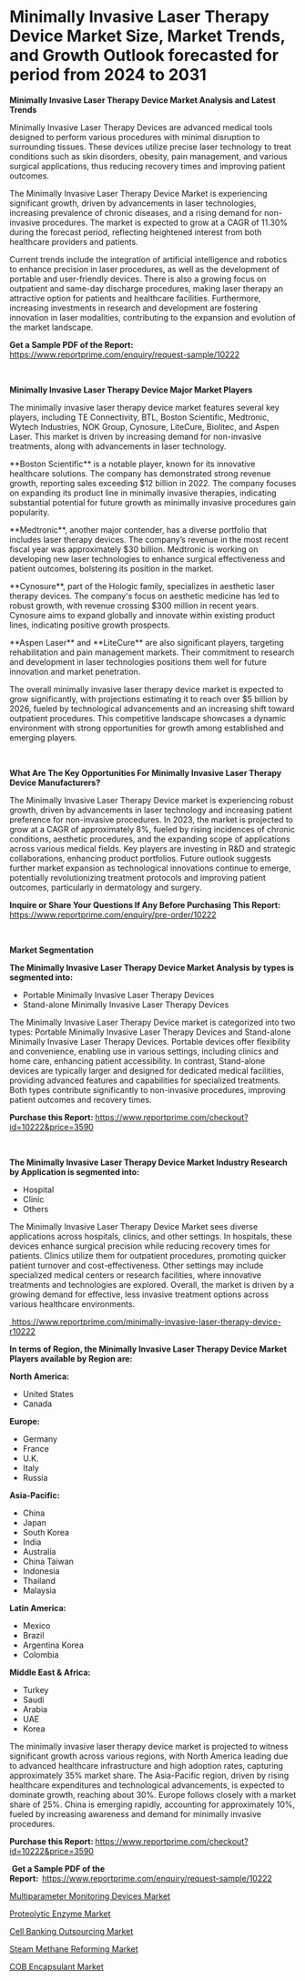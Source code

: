 <p><h1>Minimally Invasive Laser Therapy Device Market Size, Market Trends, and Growth Outlook forecasted for period from 2024 to 2031</h1></p><p><strong>Minimally Invasive Laser Therapy Device Market Analysis and Latest Trends</strong></p>
<p><p>Minimally Invasive Laser Therapy Devices are advanced medical tools designed to perform various procedures with minimal disruption to surrounding tissues. These devices utilize precise laser technology to treat conditions such as skin disorders, obesity, pain management, and various surgical applications, thus reducing recovery times and improving patient outcomes.</p><p>The Minimally Invasive Laser Therapy Device Market is experiencing significant growth, driven by advancements in laser technologies, increasing prevalence of chronic diseases, and a rising demand for non-invasive procedures. The market is expected to grow at a CAGR of 11.30% during the forecast period, reflecting heightened interest from both healthcare providers and patients. </p><p>Current trends include the integration of artificial intelligence and robotics to enhance precision in laser procedures, as well as the development of portable and user-friendly devices. There is also a growing focus on outpatient and same-day discharge procedures, making laser therapy an attractive option for patients and healthcare facilities. Furthermore, increasing investments in research and development are fostering innovation in laser modalities, contributing to the expansion and evolution of the market landscape.</p></p>
<p><strong>Get a Sample PDF of the Report:&nbsp;</strong> <a href="https://www.reportprime.com/enquiry/request-sample/10222">https://www.reportprime.com/enquiry/request-sample/10222</a></p>
<p>&nbsp;</p>
<p><strong>Minimally Invasive Laser Therapy Device Major Market Players</strong></p>
<p><p>The minimally invasive laser therapy device market features several key players, including TE Connectivity, BTL, Boston Scientific, Medtronic, Wytech Industries, NOK Group, Cynosure, LiteCure, Biolitec, and Aspen Laser. This market is driven by increasing demand for non-invasive treatments, along with advancements in laser technology.</p><p>**Boston Scientific** is a notable player, known for its innovative healthcare solutions. The company has demonstrated strong revenue growth, reporting sales exceeding $12 billion in 2022. The company focuses on expanding its product line in minimally invasive therapies, indicating substantial potential for future growth as minimally invasive procedures gain popularity.</p><p>**Medtronic**, another major contender, has a diverse portfolio that includes laser therapy devices. The company’s revenue in the most recent fiscal year was approximately $30 billion. Medtronic is working on developing new laser technologies to enhance surgical effectiveness and patient outcomes, bolstering its position in the market.</p><p>**Cynosure**, part of the Hologic family, specializes in aesthetic laser therapy devices. The company's focus on aesthetic medicine has led to robust growth, with revenue crossing $300 million in recent years. Cynosure aims to expand globally and innovate within existing product lines, indicating positive growth prospects.</p><p>**Aspen Laser** and **LiteCure** are also significant players, targeting rehabilitation and pain management markets. Their commitment to research and development in laser technologies positions them well for future innovation and market penetration.</p><p>The overall minimally invasive laser therapy device market is expected to grow significantly, with projections estimating it to reach over $5 billion by 2026, fueled by technological advancements and an increasing shift toward outpatient procedures. This competitive landscape showcases a dynamic environment with strong opportunities for growth among established and emerging players.</p></p>
<p>&nbsp;</p>
<p><strong>What Are The Key Opportunities For Minimally Invasive Laser Therapy Device Manufacturers?</strong></p>
<p><p>The Minimally Invasive Laser Therapy Device market is experiencing robust growth, driven by advancements in laser technology and increasing patient preference for non-invasive procedures. In 2023, the market is projected to grow at a CAGR of approximately 8%, fueled by rising incidences of chronic conditions, aesthetic procedures, and the expanding scope of applications across various medical fields. Key players are investing in R&D and strategic collaborations, enhancing product portfolios. Future outlook suggests further market expansion as technological innovations continue to emerge, potentially revolutionizing treatment protocols and improving patient outcomes, particularly in dermatology and surgery.</p></p>
<p><strong>Inquire or Share Your Questions If Any Before Purchasing This Report:</strong> <a href="https://www.reportprime.com/enquiry/pre-order/10222">https://www.reportprime.com/enquiry/pre-order/10222</a></p>
<p>&nbsp;</p>
<p><strong>Market Segmentation</strong></p>
<p><strong>The Minimally Invasive Laser Therapy Device Market Analysis by types is segmented into:</strong></p>
<p><ul><li>Portable Minimally Invasive Laser Therapy Devices</li><li>Stand-alone Minimally Invasive Laser Therapy Devices</li></ul></p>
<p><p>The Minimally Invasive Laser Therapy Device market is categorized into two types: Portable Minimally Invasive Laser Therapy Devices and Stand-alone Minimally Invasive Laser Therapy Devices. Portable devices offer flexibility and convenience, enabling use in various settings, including clinics and home care, enhancing patient accessibility. In contrast, Stand-alone devices are typically larger and designed for dedicated medical facilities, providing advanced features and capabilities for specialized treatments. Both types contribute significantly to non-invasive procedures, improving patient outcomes and recovery times.</p></p>
<p><strong>Purchase this Report:&nbsp;</strong><a href="https://www.reportprime.com/checkout?id=10222&price=3590">https://www.reportprime.com/checkout?id=10222&price=3590</a></p>
<p>&nbsp;</p>
<p><strong>The Minimally Invasive Laser Therapy Device Market Industry Research by Application is segmented into:</strong></p>
<p><ul><li>Hospital</li><li>Clinic</li><li>Others</li></ul></p>
<p><p>The Minimally Invasive Laser Therapy Device Market sees diverse applications across hospitals, clinics, and other settings. In hospitals, these devices enhance surgical precision while reducing recovery times for patients. Clinics utilize them for outpatient procedures, promoting quicker patient turnover and cost-effectiveness. Other settings may include specialized medical centers or research facilities, where innovative treatments and technologies are explored. Overall, the market is driven by a growing demand for effective, less invasive treatment options across various healthcare environments.</p></p>
<p><a href="https://www.reportprime.com/minimally-invasive-laser-therapy-device-r10222">&nbsp;https://www.reportprime.com/minimally-invasive-laser-therapy-device-r10222</a></p>
<p><strong>In terms of Region, the Minimally Invasive Laser Therapy Device Market Players available by Region are:</strong></p>
<p>
    <p> <strong> North America: </strong>
        <ul>
            <li>United States</li>
            <li>Canada</li>
        </ul>
        </p> 
    <p> <strong> Europe: </strong>
        <ul>
            <li>Germany</li>
            <li>France</li>
            <li>U.K.</li>
            <li>Italy</li>
            <li>Russia</li>
        </ul>
        </p> 
    <p> <strong> Asia-Pacific: </strong>
        <ul>
            <li>China</li>
            <li>Japan</li>
            <li>South Korea</li>
            <li>India</li>
            <li>Australia</li>
            <li>China Taiwan</li>
            <li>Indonesia</li>
            <li>Thailand</li>
            <li>Malaysia</li>
        </ul>
        </p> 
    <p> <strong> Latin America: </strong>
        <ul>
            <li>Mexico</li>
            <li>Brazil</li>
            <li>Argentina Korea</li>
            <li>Colombia</li>
        </ul>
        </p> 
    <p> <strong> Middle East & Africa: </strong>
        <ul>
            <li>Turkey</li>
            <li>Saudi</li>
            <li>Arabia</li>
            <li>UAE</li>
            <li>Korea</li>
        </ul>
    </p>
    </p>
<p><p>The minimally invasive laser therapy device market is projected to witness significant growth across various regions, with North America leading due to advanced healthcare infrastructure and high adoption rates, capturing approximately 35% market share. The Asia-Pacific region, driven by rising healthcare expenditures and technological advancements, is expected to dominate growth, reaching about 30%. Europe follows closely with a market share of 25%. China is emerging rapidly, accounting for approximately 10%, fueled by increasing awareness and demand for minimally invasive procedures.</p></p>
<p><strong>Purchase this Report: </strong><a href="https://www.reportprime.com/checkout?id=10222&price=3590">https://www.reportprime.com/checkout?id=10222&price=3590</a></p>
<p>&nbsp;<strong>Get a Sample PDF of the Report:&nbsp;&nbsp;</strong><a href="https://www.reportprime.com/enquiry/request-sample/10222">https://www.reportprime.com/enquiry/request-sample/10222</a></p>
<p><strong></strong></p>
<p><p><a href="https://github.com/gulaimolin/Market-Research-Report-List-6/blob/main/multiparameter-monitoring-devices-market.md">Multiparameter Monitoring Devices Market</a></p><p><a href="https://issuu.com/reportprime-2/docs/proteolytic-enzyme-market-size-2030_31559439243b74">Proteolytic Enzyme Market</a></p><p><a href="https://www.linkedin.com/pulse/what-innovations-shaping-cell-banking-outsourcing-market-application-k4szf?trackingId=UjR0CAy0Q3OK%2FOv%2Bv%2FtVHA%3D%3D">Cell Banking Outsourcing Market</a></p><p><a href="https://www.linkedin.com/pulse/strategic-market-insights-navigating-global-steam-methane-lg1se?trackingId=FhGtwVwGStaofgwx9KYScA%3D%3D">Steam Methane Reforming Market</a></p><p><a href="https://medium.com/@kaitlynkristyfj136/the-cob-encapsulant-market-report-analyzes-important-operational-and-performance-data-so-one-may-32e18f814436">COB Encapsulant Market</a></p></p>